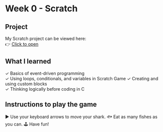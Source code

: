 # Week 0 - Scratch

## Project
My Scratch project can be viewed here:  
👉 [Click to open](https://scratch.mit.edu/projects/1212824072/)

## What I learned
✓ Basics of event-driven programming  
✓ Using loops, conditionals, and variables in Scratch Game
✓ Creating and using custom blocks  
✓ Thinking logically before coding in C

## Instructions to play the game
▶️ Use your keyboard arrows to move your shark.
🐟 Eat as many fishes as you can.
🕹️ Have fun!
